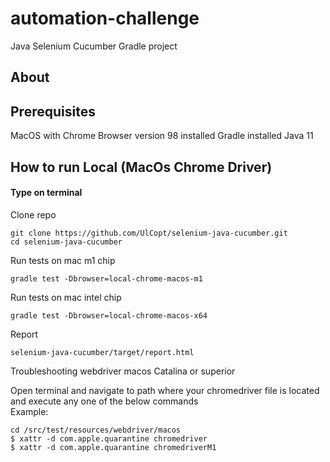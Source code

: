 # automation-challenge
Java Selenium Cucumber Gradle project

## About

## Prerequisites
MacOS with Chrome Browser version 98 installed 
Gradle installed 
Java 11 


##  How to run Local (MacOs Chrome Driver)
#### Type on terminal
Clone repo
```
git clone https://github.com/UlCopt/selenium-java-cucumber.git
cd selenium-java-cucumber
```

Run tests on mac m1 chip
```
gradle test -Dbrowser=local-chrome-macos-m1    
```

Run tests on mac intel chip
```
gradle test -Dbrowser=local-chrome-macos-x64    
```

Report
```
selenium-java-cucumber/target/report.html       
```


Troubleshooting webdriver macos Catalina or superior

Open terminal and navigate to path where your chromedriver file is located and execute any one of the below commands     
Example:
```
cd /src/test/resources/webdriver/macos 
$ xattr -d com.apple.quarantine chromedriver
$ xattr -d com.apple.quarantine chromedriverM1  
```


